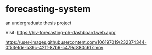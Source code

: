 # forecasting-system
an undergraduate thesis project

Visit: https://hiv-forecasting-ph-dashboard.web.app/

https://user-images.githubusercontent.com/106197019/232374344-0f53efde-b39c-421f-87b6-c479d880c617.mov

